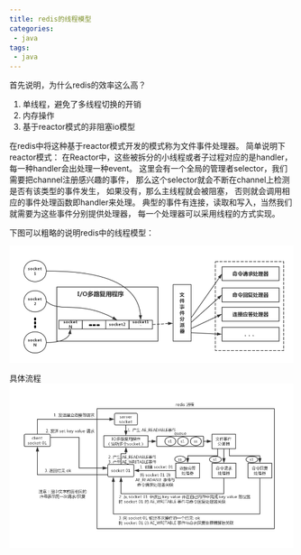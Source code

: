 ```yaml
---
title: redis的线程模型
categories:
 - java
tags: 
 - java
---
```


首先说明，为什么redis的效率这么高？
1. 单线程，避免了多线程切换的开销
2. 内存操作
3. 基于reactor模式的非阻塞io模型

在redis中将这种基于reactor模式开发的模式称为文件事件处理器。
简单说明下reactor模式：
在Reactor中，这些被拆分的小线程或者子过程对应的是handler，每一种handler会出处理一种event。
这里会有一个全局的管理者selector，我们需要把channel注册感兴趣的事件，
那么这个selector就会不断在channel上检测是否有该类型的事件发生，
如果没有，那么主线程就会被阻塞，
否则就会调用相应的事件处理函数即handler来处理。
典型的事件有连接，读取和写入，当然我们就需要为这些事件分别提供处理器，
每一个处理器可以采用线程的方式实现。

下图可以粗略的说明redis中的线程模型：

![redis-io](https://github.com/xuguangwu/xuguangwu.github.io/blob/master/img/in-post/io/redis-io.png?raw=true)

具体流程
![redis-single-thread-model](https://github.com/xuguangwu/xuguangwu.github.io/blob/master/img/in-post/io/redis-single-thread-model.png?raw=true)




